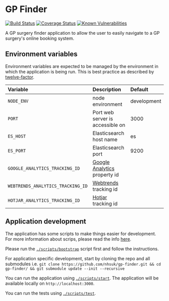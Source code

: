 # GP Finder

[![Build Status](https://travis-ci.org/nhsuk/gp-finder.svg?branch=master)](https://travis-ci.org/nhsuk/gp-finder)
[![Coverage Status](https://coveralls.io/repos/github/nhsuk/gp-finder/badge.svg?branch=master)](https://coveralls.io/github/nhsuk/gp-finder?branch=master)
[![Known Vulnerabilities](https://snyk.io/test/github/nhsuk/gp-finder/badge.svg)](https://snyk.io/test/github/nhsuk/gp-finder)

A GP surgery finder application to allow the user to easily navigate to a GP surgery's online booking system.

## Environment variables

Environment variables are expected to be managed by the environment in which
the application is being run. This is best practice as described by
[twelve-factor](https://12factor.net/config).

| Variable                         | Description                                                        | Default      |
|:---------------------------------|:-------------------------------------------------------------------|:-------------|
| `NODE_ENV`                       | node environment                                                   | development  |
| `PORT`                           | Port web server is accessible on                                   | 3000         |
| `ES_HOST`                        | Elasticsearch host name                                            | es           |
| `ES_PORT`                        | Elasticsearch port                                                 | 9200         |
| `GOOGLE_ANALYTICS_TRACKING_ID`   | [Google Analytics](https://www.google.co.uk/analytics) property id |              |
| `WEBTRENDS_ANALYTICS_TRACKING_ID`| [Webtrends](https://www.webtrends.com/) tracking id                |              |
| `HOTJAR_ANALYTICS_TRACKING_ID`   | [Hotjar](https://www.hotjar.com/) tracking id                      |              |

## Application development

The application has some scripts to make things easier for development. For more information about scrips, please read 
the info [here](scripts/README.md).

Please run the [`./scripts/bootstrap`](scripts/bootstrap) script first and follow the instructions.

For application specific development, start by cloning the repo and all submodules 
i.e. `git clone https://github.com/nhsuk/gp-finder.git && cd gp-finder/ && git submodule update --init --recursive`

You can run the application using [`./scripts/start`](scripts/start). 
The application will be available locally on `http://localhost:3000`.

You can run the tests using [`./scripts/test`](scripts/test).


